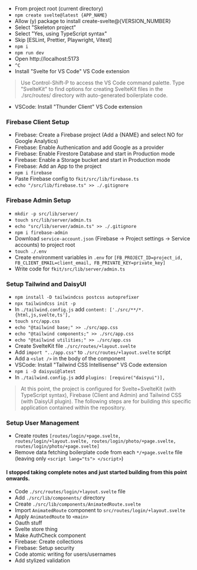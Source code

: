 - From project root (current directory)
- `npm create svelte@latest {APP_NAME}`
- Allow (y) package to install create-svelte@{VERSION_NUMBER}
- Select "Skeleton project"
- Select "Yes, using TypeScript syntax"
- Skip [ESLint, Prettier, Playwright, Vitest]
- `npm i`
- `npm run dev`
- Open http://localhost:5173
- `^C`
- Install "Svelte for VS Code" VS Code extension
> Use Control-Shift-P to access the VS Code command palette.
> Type "SvelteKit" to find options for creating SvelteKit files in the ./src/routes/ directory with auto-generated boilerplate code.
- VSCode: Install "Thunder Client" VS Code extension
### Firebase Client Setup
- Firebase: Create a Firebase project (Add a {NAME} and select NO for Google Analytics)
- Firebase: Enable Authenication and add Google as a provider
- Firebase: Enable Firestore Database and start in Production mode
- Firebase: Enable a Storage bucket and start in Production mode
- Firebase: Add an App to the project
- `npm i firebase`
- Paste Firebase config to `fkit/src/lib/firebase.ts`
- `echo "/src/lib/firebase.ts" >> ./.gitignore`
### Firebase Admin Setup
- `mkdir -p src/lib/server/`
- `touch src/lib/server/admin.ts`
- `echo "src/lib/server/admin.ts" >> ./.gitignore`
- `npm i firebase-admin`
- Download `service-account.json` (Firebase -> Project settings -> Service accounts) to project root
- `touch ./.env`
- Create environment variables in `.env` for `[FB_PROJECT_ID=project_id, FB_CLIENT_EMAIL=client_email, FB_PRIVATE_KEY=private_key]`
- Write code for `fkit/src/lib/server/admin.ts`
### Setup Tailwind and DaisyUI
- `npm install -D tailwindcss postcss autoprefixer`
- `npx tailwindcss init -p`
- In `./tailwind.config.js` add `content: ['./src/**/*.{html,js,svelte,ts'],`
- `touch src/app.css`
- `echo "@tailwind base;" >> ./src/app.css`
- `echo "@tailwind components;" >> ./src/app.css`
- `echo "@tailwind utilities;" >> ./src/app.css`
- Create SvelteKit file `./src/routes/+layout.svelte`
- Add `import "../app.css"` to `./src/routes/+layout.svelte` script
- Add a `<slot />` in the body of the component
- VSCode: Install "Tailwind CSS Intellisense" VS Code extension
- `npm i -D daisyui@latest`
- In `./tailwind.config.js` add `plugins: [require("daisyui")],`
> At this point, the project is configured for Svelte+SvelteKit (with TypeScript syntax), Firebase (Client and Admin) and Tailwind CSS (with DaisyUI plugin). The following steps are for building *this* specific application contained within the repository.
### Setup User Management
- Create routes `[routes/login/+page.svelte, routes/login/+layout.svelte, routes/login/photo/+page.svelte, routes/login/photo/+page.svelte]`
- Remove data fetching boilerplate code from each `*/+page.svelte` file (leaving only `<script lang="ts"> </script>`)

#### I stopped taking complete notes and just started building from this point onwards.

- Code `./src/routes/login/+layout.svelte` file
- Add `./src/lib/components/` directory
- Create `./src/lib/components/AnimatedRoute.svelte`
- Import `AnimatedRoute` component to `src/routes/login/+layout.svelte`
- Apply `AnimatedRoute` to `<main>`
- Oauth stuff
- Svelte store thing
- Make AuthCheck component
- Firebase: Create collections
- Firebase: Setup security
- Code atomic writing for users/usernames
- Add stylized validation
